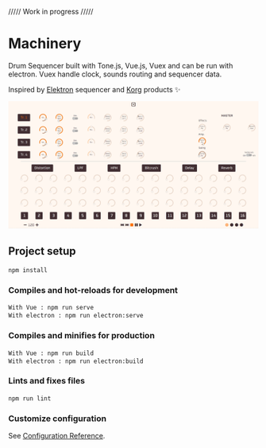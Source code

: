 ///// Work in progress /////

# Machinery

Drum Sequencer built with Tone.js, Vue.js, Vuex and can be run with electron.
Vuex handle clock, sounds routing and sequencer data.

Inspired by [Elektron](https://www.elektron.se/#) sequencer and [Korg](https://www.korg.com/fr/) products ✨

![Front panel](./src/assets/Front.jpg)

## Project setup
```
npm install
```

### Compiles and hot-reloads for development
```
With Vue : npm run serve
With electron : npm run electron:serve
```

### Compiles and minifies for production
```
With Vue : npm run build
With electron : npm run electron:build
```

### Lints and fixes files
```
npm run lint
```

### Customize configuration
See [Configuration Reference](https://cli.vuejs.org/config/).
